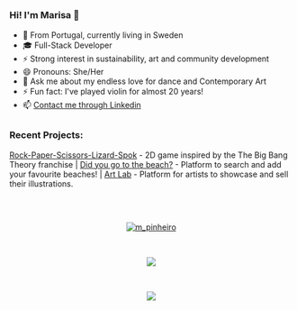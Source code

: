 ##
### Hi! I'm Marisa 🌸
- 📍 From Portugal, currently living in Sweden
- 🎓 Full-Stack Developer 
- ⚡ Strong interest in sustainability, art and community development
- 😄 Pronouns: She/Her
- 💬 Ask me about my endless love for dance and Contemporary Art
- ⚡ Fun fact: I've played violin for almost 20 years!
- 📫 [Contact me through Linkedin](https://www.linkedin.com/in/marisa-pinheiro-833a12113/)

##
### Recent Projects:
[Rock-Paper-Scissors-Lizard-Spok](https://sintomas.github.io/canvas-project-RPSLS/) - 2D game inspired by the The Big Bang Theory franchise    |    [Did you go to the beach?]() - Platform to search and add your favourite beaches!    |    [Art Lab](https://exquisite-starburst-8c9add.netlify.app/) - Platform for artists to showcase and sell their illustrations.
##
<br>
<p align="center" target="_blank" >
    <a href="https://www.codewars.com/users/m_pinheiro" >
    <img align="center"
    src="https://www.codewars.com/users/m_pinheiro/badges/large"
    alt="m_pinheiro">
    </a>
</p>

<br> 
<p align="center" ><img align="center"
    src="https://github-readme-stats.vercel.app/api/top-langs?username=Marisa-Pinheiro&show_icons=true&locale=en&bg_color=0d1117&text_color=ffffff&layout=compact"></p> 
<br>
<p align="center" ><img align="center"
    src="https://skillicons.dev/icons?i=java,docker,spring,postgresql,nextjs,tailwind,vercel,vite,jest,js,ts,mongodb,react,express,nodejs,html,css,bootstrap,github,postman,netlify,vscode,xd,figma(https://skillicom.dev"></p>
<!--
- 🔭 I’m currently working on ...
- 🌱 I’m currently learning ...
- 👯 I’m looking to collaborate on ...
- 🤔 I’m looking for help with ...
- 💬 Ask me about ...
- 📫 How to reach me: ...
- 😄 Pronouns: ...
- ⚡ Fun fact: ...
-->

### 
##

